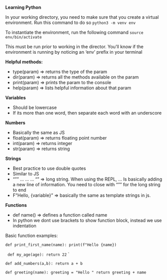 **Learning Python**

In your working directory, you need to make sure that you create a virtual environment.
Run this command to do so
`python3 -m venv env`

To instantiate the environment, run the following command
`source env/bin/activate`

This must be run prior to working in the director. You’ll know if the environment is running by noticing an ‘env’ prefix in your terminal

**Helpful methods:**

- type(param) => returns the type of the param
- dir(param) => returns all the methods available on the param
- print(param) => prints the param to the console
- help(param) => lists helpful information about that param

**Variables**

- Should be lowercase
- If its more than one word, then separate each word with an underscore

**Numbers**

- Basically the same as JS
- float(param) => returns floating point number
- int(param) => returns integer
- str(param) => returns string

**Strings**

- Best practice to use double quotes
- Similar to JS
- “”” … … … “” => long string. When using the REPL, … Is basically adding a new line of information. You need to close with “”” for the long string to end
- F”Hello, {variable}” => basically the same as template strings in js.


**Functions**

- def name() => defines a function called name
- In python we dont use brackets to show function block, instead we use indentation

Basic function examples:

`
def print_first_name(name):
  print(f"Hello {name})
`

`
def my_age(age):
  return 22`
`

`
def add_numbers(a,b):
  return a + b
`

`
def greeting(name):
  greeting = "Hello "
  return greeting + name
`
